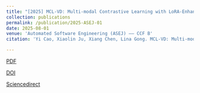 ```yaml
---
title: "[2025] MCL-VD: Multi-modal Contrastive Learning with LoRA-Enhanced GraphCodeBERT for Effective Vulnerability Detection"
collection: publications
permalink: /publication/2025-ASEJ-01
date: 2025-08-01
venue: 'Automated Software Engineering (ASEJ) —— CCF B'
citation: 'Yi Cao, Xiaolin Ju, Xiang Chen, Lina Gong. MCL-VD: Multi-modal Contrastive Learning with LoRA-Enhanced GraphCodeBERT for Effective Vulnerability Detection, Applied Soft Computing, 2025: ()'

---
```


[PDF](http://ntu-juking.github.io/files/ASEJ-2025-01-Self.pdf)

[DOI]()

[Sciencedirect]()


